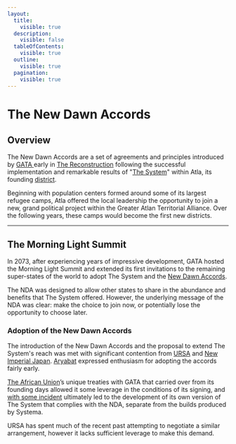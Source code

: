 ```yaml
---
layout:
  title:
    visible: true
  description:
    visible: false
  tableOfContents:
    visible: true
  outline:
    visible: true
  pagination:
    visible: true
---
```


# The New Dawn Accords

## Overview

The New Dawn Accords are a set of agreements and principles introduced by [GATA ](../)early in [The Reconstruction](../../../overview/history/the-reconstruction.md) following the successful implementation and remarkable results of "[The System](the-system.md)" within Atla, its founding [district](districts.md).

Beginning with population centers formed around some of its largest refugee camps, Atla offered the local leadership the opportunity to join a new, grand political project within the Greater Atlan Territorial Alliance. Over the following years, these camps would become the first new districts.

***

## The Morning Light Summit

In 2073, after experiencing years of impressive development, GATA hosted the Morning Light Summit and extended its first invitations to the remaining super-states of the world to adopt The System and the [New Dawn Accords](the-new-dawn-accords.md).

The NDA was designed to allow other states to share in the abundance and benefits that The System offered. However, the underlying message of the NDA was clear: make the choice to join now, or potentially lose the opportunity to choose later.

### Adoption of the New Dawn Accords

The introduction of the New Dawn Accords and the proposal to extend The System's reach was met with significant contention from [URSA](../../ursa/) and [New Imperial Japan](../../new-imperial-japan/). [Aryabat](../../aryabat/) expressed enthusiasm for adopting the accords fairly early.

[The African Union](../../african-union/)’s unique treaties with GATA that carried over from its founding days allowed it some leverage in the conditions of its signing, and [with some incident](../../african-union/history/the-broken-dawn-revolt.md) ultimately led to the development of its own version of The System that complies with the NDA, separate from the builds produced by Systema.

URSA has spent much of the recent past attempting to negotiate a similar arrangement, however it lacks sufficient leverage to make this demand.
